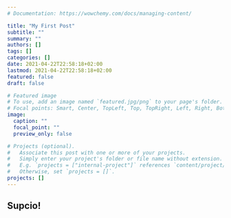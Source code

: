 ```yaml
---
# Documentation: https://wowchemy.com/docs/managing-content/

title: "My First Post"
subtitle: ""
summary: ""
authors: []
tags: []
categories: []
date: 2021-04-22T22:58:18+02:00
lastmod: 2021-04-22T22:58:18+02:00
featured: false
draft: false

# Featured image
# To use, add an image named `featured.jpg/png` to your page's folder.
# Focal points: Smart, Center, TopLeft, Top, TopRight, Left, Right, BottomLeft, Bottom, BottomRight.
image:
  caption: ""
  focal_point: ""
  preview_only: false

# Projects (optional).
#   Associate this post with one or more of your projects.
#   Simply enter your project's folder or file name without extension.
#   E.g. `projects = ["internal-project"]` references `content/project/deep-learning/index.md`.
#   Otherwise, set `projects = []`.
projects: []
---
```


## Supcio!
